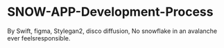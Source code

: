 # SNOW-APP-Development-Process
By Swift, figma, Stylegan2, disco diffusion, 
No snowflake in an avalanche ever feelsresponsible.
